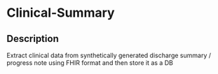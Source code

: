 # Clinical-Summary
## Description
Extract clinical data from synthetically generated discharge summary / progress note using FHIR format and then store it as a DB